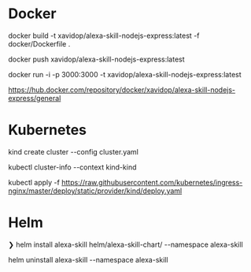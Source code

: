 # Docker

docker build -t xavidop/alexa-skill-nodejs-express:latest -f docker/Dockerfile .

docker push xavidop/alexa-skill-nodejs-express:latest

docker run -i -p 3000:3000 -t xavidop/alexa-skill-nodejs-express:latest

https://hub.docker.com/repository/docker/xavidop/alexa-skill-nodejs-express/general


# Kubernetes

kind create cluster --config cluster.yaml

kubectl cluster-info --context kind-kind

kubectl apply -f https://raw.githubusercontent.com/kubernetes/ingress-nginx/master/deploy/static/provider/kind/deploy.yaml

# Helm
❯ helm install alexa-skill helm/alexa-skill-chart/ --namespace alexa-skill

helm uninstall alexa-skill --namespace alexa-skill